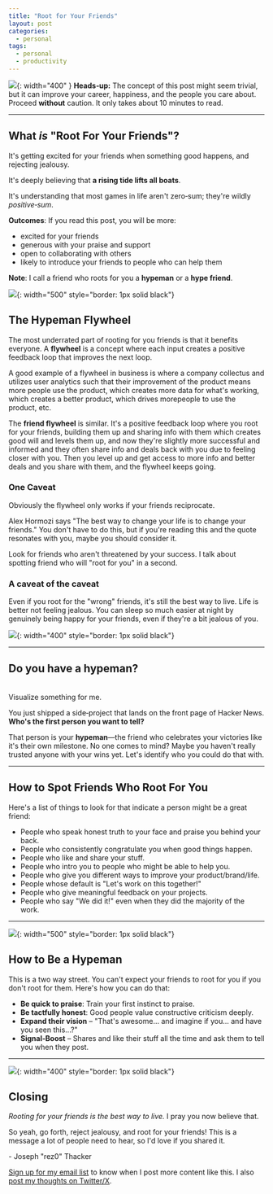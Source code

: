```yaml
---
title: "Root for Your Friends"
layout: post
categories:
  - personal
tags:
  - personal
  - productivity
---
```

![](/assets/images/root-for-your-friends-banner.png){: width="400" }
**Heads‑up:** The concept of this post might seem trivial, but it can improve your career, happiness, and the people you care about. Proceed **without** caution. It only takes about 10 minutes to read.

---

## What *is* "Root For Your Friends"?

It's getting excited for your friends when something good happens, and rejecting jealousy.

It's deeply believing that **a rising tide lifts all boats**.

It's understanding that most games in life aren't zero‑sum; they're wildly *positive‑sum*. 

**Outcomes**: If you read this post, you will be more:
- excited for your friends
- generous with your praise and support
- open to collaborating with others
- likely to introduce your friends to people who can help them

**Note**: I call a friend who roots for you a **hypeman** or a **hype friend**.

![](/assets/images/Pasted%20image%2020250514102039.png){: width="500" style="border: 1px solid black"}

## The Hypeman Flywheel

The most underrated part of rooting for you friends is that it benefits everyone. A **flywheel** is a concept where each input creates a positive feedback loop that improves the next loop. 

A good example of a flywheel in business is where a company collectus and utilizes user analytics such that their improvement of the product means more people use the product, which creates more data for what's working, which creates a better product, which drives morepeople to use the product, etc.

The **friend flywheel** is similar. It's a positive feedback loop where you root for your friends, building them up and sharing info with them which creates good will and levels them up, and now they're slightly more successful and informed and they often share info and deals back with you due to feeling closer with you. Then you level up and get access to more info and better deals and you share with them, and the flywheel keeps going.

### One Caveat

Obviously the flywheel only works if your friends reciprocate. 

Alex Hormozi says "The best way to change your life is to change your friends." You don't have to do this, but if you're reading this and the quote resonates with you, maybe you should consider it.

Look for friends who aren't threatened by your success. I talk about spotting friend who will "root for you" in a second.

### A caveat of the caveat

Even if you root for the "wrong" friends, it's still the best way to live. Life is better not feeling jealous. You can sleep so much easier at night by genuinely being happy for your friends, even if they're a bit jealous of you.

![](/assets/images/Pasted%20image%2020250514102634.png){: width="400" style="border: 1px solid black"}

---

## Do you have a hypeman?
<br>
Visualize something for me. 

You just shipped a side‑project that lands on the front page of Hacker News. 
**Who's the first person you want to tell?**
 
That person is your **hypeman**—the friend who celebrates your victories like it's their own milestone. No one comes to mind? Maybe you haven't really trusted anyone with your wins yet. Let's identify who you could do that with.

---

## How to Spot Friends Who Root For You

Here's a list of things to look for that indicate a person might be a great friend:

- People who speak honest truth to your face and praise you behind your back.
- People who consistently congratulate you when good things happen.
- People who like and share your stuff.
- People who intro you to people who might be able to help you.
- People who give you different ways to improve your product/brand/life.
- People whose default is "Let's work on this together!"
- People who give meaningful feedback on your projects.
- People who say "We did it!" even when they did the majority of the work.

---
![](/assets/images/Pasted%20image%2020250514102324.png){: width="500" style="border: 1px solid black"}

## How to Be a Hypeman
This is a two way street. You can't expect your friends to root for you if you don't root for them. Here's how you can do that:

- **Be quick to praise**: Train your first instinct to praise.
- **Be tactfully honest**: Good people value constructive criticism deeply.
- **Expand their vision** – "That's awesome... and imagine if you... and have you seen this...?"
- **Signal‑Boost** – Shares and like their stuff all the time and ask them to tell you when they post.

---

![](/assets/images/Pasted%20image%2020250523103607.png){: width="400" style="border: 1px solid black"}
## Closing

*Rooting for your friends is the best way to live.* I pray you now believe that.

So yeah, go forth, reject jealousy, and root for your friends! This is a message a lot of people need to hear, so I'd love if you shared it.

\- Joseph "rez0" Thacker

[Sign up for my email list](https://thacker.beehiiv.com/subscribe) to know when I post more content like this.
I also [post my thoughts on Twitter/X](https://x.com/rez0__).

<meta name="twitter:card" content="summary_large_image" />
<meta name="twitter:site" content="@rez0__" />
<meta name="twitter:creator" content="@rez0__" />
<meta property="og:url" content="https://josephthacker.com/personal/2025/05/13/root-for-your-friends.html" />
<meta property="og:title" content="Root for Your Friends" />
<meta property="og:description" content="Discover the power of rooting for your friends and how it can amplify success for everyone involved." />
<meta property="og:image" content="https://josephthacker.com/assets/images/root-for-your-friends-banner.png" />
